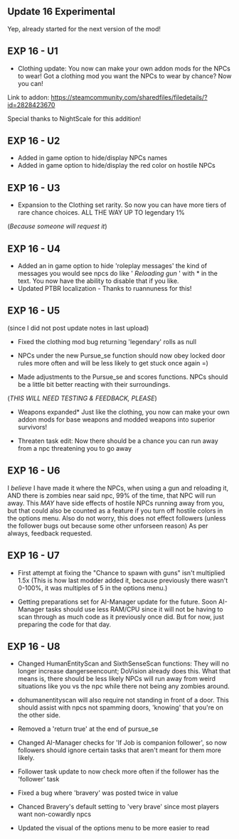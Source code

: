 Update 16 Experimental
-
Yep, already started for the next version of the mod!

EXP 16 - U1 
- 
* Clothing update: You now can make your own addon mods for the NPCs to wear! Got a clothing mod you want the NPCs to wear by chance? Now you can! 

Link to addon: https://steamcommunity.com/sharedfiles/filedetails/?id=2828423670


Special thanks to NightScale for this addition! 

EXP 16 - U2
-
* Added in game option to hide/display NPCs names
* Added in game option to hide/display the red color on hostile NPCs


EXP 16 - U3
-
* Expansion to the Clothing set rarity. So now you can have more tiers of rare chance choices.
ALL THE WAY UP TO legendary 1%

(*Because someone will request it*)


EXP 16 - U4
-
* Added an in game option to hide 'roleplay messages' the kind of messages you would see npcs do like ' *Reloading gun* ' with * in the text. You now have the ability to disable that if you like. 
* Updated PTBR localization - Thanks to ruannuness for this!


EXP 16 - U5
-
(since I did not post update notes in last upload)

* Fixed the clothing mod bug returning 'legendary' rolls as null

* NPCs under the new Pursue_se function should now obey locked door rules more often and will be less likely to get stuck once again =)

* Made adjustments to the Pursue_se and scores functions.
NPCs should be a little bit better reacting with their surroundings.

(*THIS WILL NEED TESTING & FEEDBACK, PLEASE*)

* Weapons expanded* Just like the clothing, you now can make your own addon mods for base weapons and modded weapons into superior survivors!

* Threaten task edit: Now there should be a chance you can run away from a npc threatening you to go away


EXP 16 - U6
-
I *believe* I have made it where the NPCs, when using a gun and reloading it, AND there is zombies near said npc, 99% of the time, that NPC will run away.
This *MAY* have side effects of hostile NPCs running away from you, but that could also be counted as a feature if you turn off hostile colors in the options menu. Also do not worry, this does not effect followers (unless the follower bugs out because some other unforseen reason)
As per always, feedback requested.

EXP 16 - U7
-
* First attempt at fixing the "Chance to spawn with guns" isn't multiplied 1.5x (This is how last modder added it, because previously there wasn't 0-100%, it was multiples of 5 in the options menu.)

* Getting preparations set for AI-Manager update for the future. Soon AI-Manager tasks should use less RAM/CPU since it will not be having to scan through as much code as it previously once did. But for now, just preparing the code for that day.


EXP 16 - U8
-
* Changed HumanEntityScan and SixthSenseScan functions: They will no longer increase dangerseencount; DoVision already does this. What that means is, there should be less likely NPCs will run away from weird situations like you vs the npc while there not being any zombies around.

* dohumanentityscan will also require not standing in front of a door. This should assist with npcs not spamming doors, 'knowing' that you're on the other side.

* Removed a 'return true' at the end of pursue_se

* Changed AI-Manager checks for 'If Job is companion follower', so now followers should ignore certain tasks that aren't meant for them more likely.

* Follower task update to now check more often if the follower has the 'follower' task

* Fixed a bug where 'bravery' was posted twice in value
* Chanced Bravery's default setting to 'very brave' since most players want non-cowardly npcs

* Updated the visual of the options menu to be more easier to read
